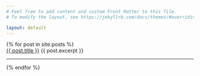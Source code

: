 ```yaml
---
# Feel free to add content and custom Front Matter to this file.
# To modify the layout, see https://jekyllrb.com/docs/themes/#overriding-theme-defaults

layout: default
---
```


<div>
  {% for post in site.posts %}
    <div>
      <a href="{{ post.url }}">{{ post.title }}</a>
      {{ post.excerpt }}
    </div>
    <hr/>
  {% endfor %}
</div>

